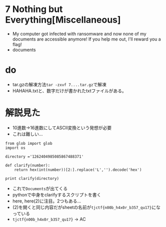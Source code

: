 # 7 Nothing but Everything[Miscellaneous]
- My computer got infected with ransomware and now none of my documents are accessible anymore! If you help me out, I'll reward you a flag!
- documents

# do
- tar.gzの解凍方法`tar -zxvf 7....tar.gz`で解凍
- HAHAHA.txtと、数字だけが書かれたtxtファイルがある。

# 解説見た
- 10進数→16進数にしてASCII変換という発想が必要
- これは難しい…
```
from glob import glob
import os

directory ='1262404985085867488371'

def clarify(number):
    return hex(int(number))[2:].replace('L','').decode('hex')

print clarify(directory)                  
```
- これで`Documents`が出てくる
- pythonで中身をclarifyするスクリプトを書く
- here, here(2)に注目。2つもある…
- (2)を開くと同じ内容だがsheetの名前が`tjctf{n00b_h4x0r_b357_qu17}`になっている
- `tjctf{n00b_h4x0r_b357_qu17}` -> AC
